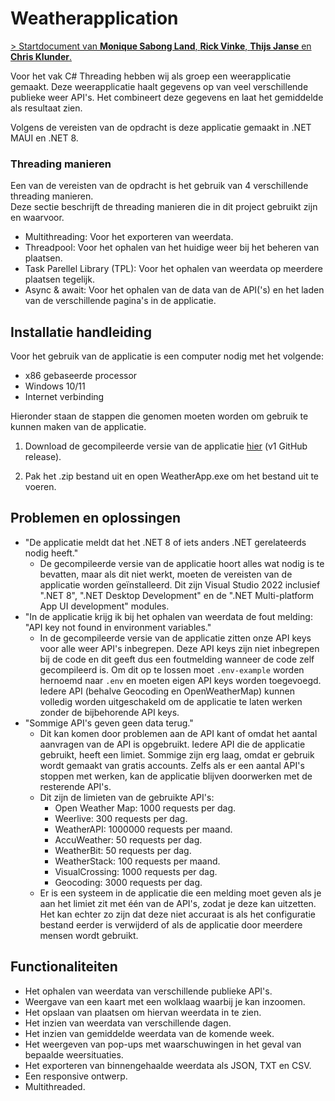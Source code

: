 # Weatherapplication

[> Startdocument van **Monique Sabong Land**, **Rick Vinke**, **Thijs Janse** en **Chris Klunder**.](./start-document/WEATHERAPPLICATION-STARTDOCUMENT.md)

Voor het vak C# Threading hebben wij als groep een weerapplicatie gemaakt.
Deze weerapplicatie haalt gegevens op van veel verschillende publieke weer API's.
Het combineert deze gegevens en laat het gemiddelde als resultaat zien.

Volgens de vereisten van de opdracht is deze applicatie gemaakt in .NET MAUI en .NET 8.

### Threading manieren
Een van de vereisten van de opdracht is het gebruik van 4 verschillende threading manieren.  
Deze sectie beschrijft de threading manieren die in dit project gebruikt zijn en waarvoor.

- Multithreading: Voor het exporteren van weerdata.
- Threadpool: Voor het ophalen van het huidige weer bij het beheren van plaatsen.
- Task Parellel Library (TPL): Voor het ophalen van weerdata op meerdere plaatsen tegelijk.
- Async & await: Voor het ophalen van de data van de API('s) en het laden van de verschillende pagina's in de applicatie.

## Installatie handleiding
Voor het gebruik van de applicatie is een computer nodig met het volgende:  
   - x86 gebaseerde processor
   - Windows 10/11
   - Internet verbinding

Hieronder staan de stappen die genomen moeten worden om gebruik te kunnen maken van de applicatie.
                                
1. Download de gecompileerde versie van de applicatie [hier](https://github.com/rickv21/csharp-threading-herkansing/releases/download/v1/WeatherApp.zip) (v1 GitHub release).

2. Pak het .zip bestand uit en open WeatherApp.exe om het bestand uit te voeren.

## Problemen en oplossingen

- "De applicatie meldt dat het .NET 8 of iets anders .NET gerelateerds nodig heeft."
   - De gecompileerde versie van de applicatie hoort alles wat nodig is te bevatten, maar als dit niet werkt, moeten de vereisten van de applicatie worden geïnstalleerd.
     Dit zijn Visual Studio 2022 inclusief ".NET 8", ".NET Desktop Development" en de ".NET Multi-platform App UI development" modules.
- "In de applicatie krijg ik bij het ophalen van weerdata de fout melding: "API key not found in environment variables."
    - In de gecompileerde versie van de applicatie zitten onze API keys voor alle weer API's inbegrepen. Deze API keys zijn niet inbegrepen bij de code en dit geeft dus een foutmelding wanneer de code zelf gecompileerd is. Om dit op te lossen moet `.env-example` worden hernoemd naar `.env` en moeten eigen API keys worden toegevoegd. Iedere API (behalve Geocoding en OpenWeatherMap) kunnen volledig worden uitgeschakeld om de applicatie te laten werken zonder de bijbehorende API keys. 
- "Sommige API's geven geen data terug."  
    - Dit kan komen door problemen aan de API kant of omdat het aantal aanvragen van de API is opgebruikt. Iedere API die de applicatie gebruikt, heeft een limiet. Sommige zijn erg laag, omdat er gebruik wordt gemaakt van gratis accounts. Zelfs als er een aantal API's stoppen met werken, kan de applicatie blijven doorwerken met de resterende API's.
    - Dit zijn de limieten van de gebruikte API's:
        - Open Weather Map: 1000 requests per dag.
        - Weerlive: 300 requests per dag.
        - WeatherAPI: 1000000 requests per maand.
        - AccuWeather: 50 requests per dag.
        - WeatherBit: 50 requests per dag.
        - WeatherStack: 100 requests per maand.
        - VisualCrossing: 1000 requests per dag.
        - Geocoding: 3000 requests per dag.
   - Er is een systeem in de applicatie die een melding moet geven als je aan het limiet zit met één van de API's, zodat je deze kan uitzetten. Het kan echter zo zijn dat deze niet accuraat is als het configuratie bestand eerder is verwijderd of als de applicatie door meerdere mensen wordt gebruikt.

## Functionaliteiten

- Het ophalen van weerdata van verschillende publieke API's.
- Weergave van een kaart met een wolklaag waarbij je kan inzoomen.
- Het opslaan van plaatsen om hiervan weerdata in te zien.
- Het inzien van weerdata van verschillende dagen.
- Het inzien van gemiddelde weerdata van de komende week.
- Het weergeven van pop-ups met waarschuwingen in het geval van bepaalde weersituaties.
- Het exporteren van binnengehaalde weerdata als JSON, TXT en CSV.
- Een responsive ontwerp.
- Multithreaded.